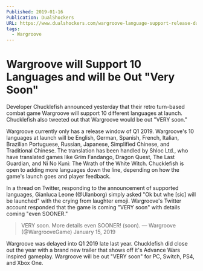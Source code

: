 ```yaml
---
Published: 2019-01-16
Publication: DualShockers
URL: https://www.dualshockers.com/wargroove-language-support-release-date/
tags:
  - Wargroove
---
```

# Wargroove will Support 10 Languages and will be Out "Very Soon"

Developer Chucklefish announced yesterday that their retro turn-based combat game Wargroove will support 10 different languages at launch. Chucklefish also tweeted out that Wargroove would be out "VERY soon." 

Wargroove currently only has a release window of Q1 2019. Wargroove's 10 languages at launch will be English, German, Spanish, French, Italian, Brazilian Portuguese, Russian, Japanese, Simplified Chinese, and Traditional Chinese. The translation has been handled by Shloc Ltd., who have translated games like Grim Fandango, Dragon Quest, The Last Guardian, and Ni No Kuni: The Wrath of the White Witch. Chucklefish is open to adding more languages down the line, depending on how the game's launch goes and player feedback. 

In a thread on Twitter, responding to the announcement of supported languages, Gianluca Leone (@Ulanborg) simply asked "Ok but whe [sic] will be launched" with the crying from laughter emoji. Wargroove's Twitter account responded that the game is coming "VERY soon" with details coming "even SOONER."

> VERY soon. More details even SOONER! (soon).
— Wargroove (@WargrooveGame) January 15, 2019

Wargroove was delayed into Q1 2019 late last year. Chucklefish did close out the year with a brand new trailer that shows off it's Advance Wars inspired gameplay. Wargroove will be out "VERY soon" for PC, Switch, PS4, and Xbox One.